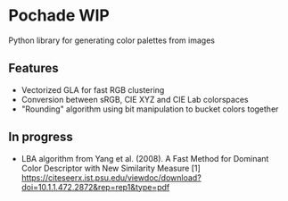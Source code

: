 # Pochade WIP
Python library for generating color palettes from images

## Features
- Vectorized GLA for fast RGB clustering
- Conversion between sRGB, CIE XYZ and CIE Lab colorspaces 
- "Rounding" algorithm using bit manipulation to bucket colors together

## In progress
- LBA algorithm from Yang et al. (2008). A Fast Method for Dominant Color Descriptor with New Similarity Measure [1] <https://citeseerx.ist.psu.edu/viewdoc/download?doi=10.1.1.472.2872&rep=rep1&type=pdf>
